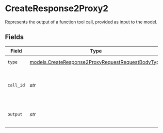 # CreateResponse2Proxy2

Represents the output of a function tool call, provided as input to the model.


## Fields

| Field                                                                                                        | Type                                                                                                         | Required                                                                                                     | Description                                                                                                  |
| ------------------------------------------------------------------------------------------------------------ | ------------------------------------------------------------------------------------------------------------ | ------------------------------------------------------------------------------------------------------------ | ------------------------------------------------------------------------------------------------------------ |
| `type`                                                                                                       | [models.CreateResponse2ProxyRequestRequestBodyType](../models/createresponse2proxyrequestrequestbodytype.md) | :heavy_check_mark:                                                                                           | The type of input item                                                                                       |
| `call_id`                                                                                                    | *str*                                                                                                        | :heavy_check_mark:                                                                                           | The ID of the function call this output is for                                                               |
| `output`                                                                                                     | *str*                                                                                                        | :heavy_check_mark:                                                                                           | The output from the function call                                                                            |